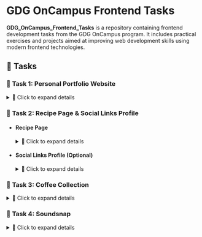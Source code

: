 # GDG OnCampus Frontend Tasks

**GDG_OnCampus_Frontend_Tasks** is a repository containing frontend development tasks from the GDG OnCampus program. It includes practical exercises and projects aimed at improving web development skills using modern frontend technologies.

## 🚀 Tasks

### 📌 **Task 1:** Personal Portfolio Website

<details>
  <summary>🔹 Click to expand details</summary>

#### 📝 General Requirements
- The website should be a **single-page portfolio** with navigation links to different sections.
- The design should be **clean and professional**.
- All content should be **SEO-friendly** and optimized for performance (**semantic HTML**).

#### 🏷️ Header Section
- Display a **logo** or **your name**.

#### 🗺️ Navigation Section
- Provide navigation links to:
  - About Me
  - Projects
  - Skills
  - Contact
- Links should be **clickable** and navigate to sections using `id` attributes.

#### 👤 About Me Section
- Include a **heading**: `About Me`.
- Add a **short introduction** about yourself.
- Display a **profile picture (`profile.jpg`)** with a width of **150px**.

#### 🏗️ Projects Section
- Include a **heading**: `My Projects`.
- Display at least **three projects**, each with:
  - A **title** (e.g., "Project 1").
  - A **short description**.

#### 🛠️ Skills Section
- Include a **heading**: `My Skills`.
- Display a **list of key skills** (e.g., HTML, CSS, JavaScript).

#### 📊 Projects Table Section
- Display a **table** with the following columns:
  - Project Name
  - Description
  - Technologies Used
- List at least **three projects** with relevant details.

#### 📞 Contact Section
- Include a **heading**: `Contact Me`.
- Provide a **contact form** with:
  - **Name** (Required, Text Input)
  - **Email** (Required, Email Input)
  - **Message** (Required, Textarea)
  - **Submit Button**

#### 🎥 Multimedia Section
- Include a **heading**: `Watch My Video`.
- Embed a **YouTube video** using an `iframe`.
- Add **audio or videos** about your favorite TV show.

#### ⚡ Footer Section
- Display **copyright information**: `© 2025 My Portfolio. All rights reserved.`
- Provide a **link to an external website**.
- Provide a **download link** for your resume (`resume.pdf`).

</details>

### 📌 **Task 2:** Recipe Page & Social Links Profile
- #### Recipe Page

  <details>
    <summary>🔹 Click to expand details</summary>
    
    <div align="center">
      <img src="./Task 2/Recipe Page/assets/preview.jpg" width="90%">
    </div>
    
    This task will be a challenge from Frontend Mentor. Here is the challenge link: 
    https://www.frontendmentor.io/challenges/recipe-page-KiTsR8QQKm
    
    **Instructions:**
    - Download the project files.
    - Pay special attention to the style-guide file, as it contains all the details, colors, and elements you need.
    - Start coding, champion! 
    
    **Additional Requirement:**
    In the Preparation Time section, add a <span> inside and place the letter X inside it. Then, use the position property to move it to the top-right corner of the section.
    
    **Important Notes:**
    - You do not need to make the design responsive since we haven’t covered that yet.
    - It’s okay if your design is not 100% perfect. The goal is for you to practice and apply everything we learned in the session.
    
    Good luck!

  </details>

- #### Social Links Profile (Optional)

  <details>
    <summary>🔹 Click to expand details</summary>
    
    <div align="center">
      <img src="./Task 2/Social Links Profile/assets/preview.jpg" width="90%">
    </div>
    
    If you want to practice more and improve your skills, I highly recommend this challenge (not mandatory): 
    https://www.frontendmentor.io/challenges/social-links-profile-UG32l9m6dQ

    Happy coding !!

  </details>
  
### 📌 **Task 3:** Coffee Collection

<details>
  <summary>🔹 Click to expand details</summary>
    
  <div align="center">
    <img src="./Task 3/assets/preview.png" width="90%">
  </div>

  </details>

### 📌 **Task 4:** Soundsnap

<details>
  <summary>🔹 Click to expand details</summary>
    
  <div align="center">
    <img src="./Task 4/assets/preview.png" width="90%">
  </div>

  </details>